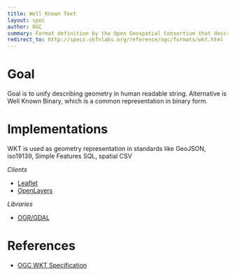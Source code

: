 ```yaml
---
title: Well Known Text
layout: spec
author: OGC
summary: Format definition by the Open Geospatial Consortium that describes geometry in human readable string
redirect_to: http://specs.okfnlabs.org/reference/ogc/formats/wkt.html
---
```


Goal
====

Goal is to unify describing geometry in human readable string. Alternative is Well Known Binary, which is a common representation in binary form.

Implementations
===============

WKT is used as geometry representation in standards like GeoJSON, iso19139, Simple Features SQL, spatial CSV

_Clients_
* [Leaflet](http://leafletjs.com)
* [OpenLayers](http://openlayers.org)

_Libraries_
* [OGR/GDAL](http://gdal.org)

References
==========

-   [OGC WKT Specification](http://en.wikipedia.org/wiki/Well-known_text)

